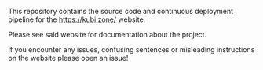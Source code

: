 This repository contains the source code and continuous deployment pipeline
for the https://kubi.zone/ website.

Please see said website for documentation about the project.

If you encounter any issues, confusing sentences or misleading instructions on the website please open an issue!
